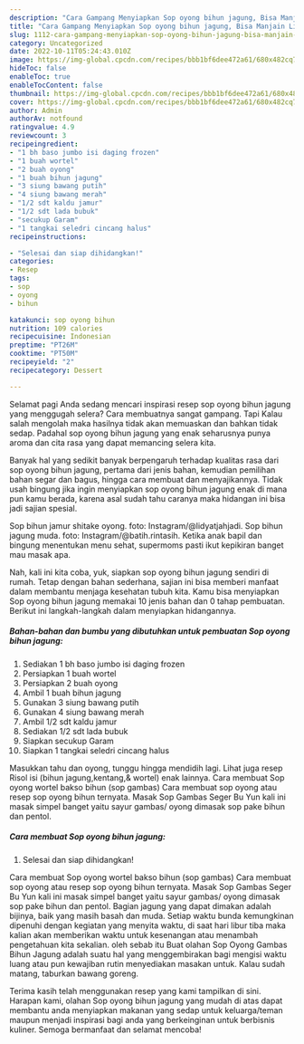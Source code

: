 ```yaml
---
description: "Cara Gampang Menyiapkan Sop oyong bihun jagung, Bisa Manjain Lidah"
title: "Cara Gampang Menyiapkan Sop oyong bihun jagung, Bisa Manjain Lidah"
slug: 1112-cara-gampang-menyiapkan-sop-oyong-bihun-jagung-bisa-manjain-lidah
category: Uncategorized
date: 2022-10-11T05:24:43.010Z
image: https://img-global.cpcdn.com/recipes/bbb1bf6dee472a61/680x482cq70/sop-oyong-bihun-jagung-foto-resep-utama.jpg
hideToc: false
enableToc: true
enableTocContent: false
thumbnail: https://img-global.cpcdn.com/recipes/bbb1bf6dee472a61/680x482cq70/sop-oyong-bihun-jagung-foto-resep-utama.jpg
cover: https://img-global.cpcdn.com/recipes/bbb1bf6dee472a61/680x482cq70/sop-oyong-bihun-jagung-foto-resep-utama.jpg
author: Admin
authorAv: notfound
ratingvalue: 4.9
reviewcount: 3
recipeingredient:
- "1 bh baso jumbo isi daging frozen"
- "1 buah wortel"
- "2 buah oyong"
- "1 buah bihun jagung"
- "3 siung bawang putih"
- "4 siung bawang merah"
- "1/2 sdt kaldu jamur"
- "1/2 sdt lada bubuk"
- "secukup Garam"
- "1 tangkai seledri cincang halus"
recipeinstructions:

- "Selesai dan siap dihidangkan!"
categories:
- Resep
tags:
- sop
- oyong
- bihun

katakunci: sop oyong bihun 
nutrition: 109 calories
recipecuisine: Indonesian
preptime: "PT26M"
cooktime: "PT50M"
recipeyield: "2"
recipecategory: Dessert

---
```



Selamat pagi Anda sedang mencari inspirasi resep sop oyong bihun jagung yang menggugah selera? Cara membuatnya sangat gampang. Tapi Kalau salah mengolah maka hasilnya tidak akan memuaskan dan bahkan tidak sedap. Padahal sop oyong bihun jagung yang enak seharusnya punya aroma dan cita rasa yang dapat memancing selera kita.


Banyak hal yang sedikit banyak berpengaruh terhadap kualitas rasa dari sop oyong bihun jagung, pertama dari jenis bahan, kemudian pemilihan bahan segar dan bagus, hingga cara membuat dan menyajikannya. Tidak usah bingung jika ingin menyiapkan sop oyong bihun jagung enak di mana pun kamu berada, karena asal sudah tahu caranya maka hidangan ini bisa jadi sajian spesial.

Sop bihun jamur shitake oyong. foto: Instagram/@lidyatjahjadi. Sop bihun jagung muda. foto: Instagram/@batih.rintasih. Ketika anak bapil dan bingung menentukan menu sehat, supermoms pasti ikut kepikiran banget mau masak apa.


Nah, kali ini kita coba, yuk, siapkan sop oyong bihun jagung sendiri di rumah. Tetap dengan bahan sederhana, sajian ini bisa memberi manfaat dalam membantu menjaga kesehatan tubuh kita. Kamu bisa menyiapkan Sop oyong bihun jagung memakai 10 jenis bahan dan 0 tahap pembuatan. Berikut ini langkah-langkah dalam menyiapkan hidangannya.

<!--inarticleads1-->

##### Bahan-bahan dan bumbu yang dibutuhkan untuk pembuatan Sop oyong bihun jagung:

1. Sediakan 1 bh baso jumbo isi daging frozen
1. Persiapkan 1 buah wortel
1. Persiapkan 2 buah oyong
1. Ambil 1 buah bihun jagung
1. Gunakan 3 siung bawang putih
1. Gunakan 4 siung bawang merah
1. Ambil 1/2 sdt kaldu jamur
1. Sediakan 1/2 sdt lada bubuk
1. Siapkan secukup Garam
1. Siapkan 1 tangkai seledri cincang halus


Masukkan tahu dan oyong, tunggu hingga mendidih lagi. Lihat juga resep Risol isi (bihun jagung,kentang,&amp; wortel) enak lainnya. Cara membuat Sop oyong wortel bakso bihun (sop gambas) Cara membuat sop oyong atau resep sop oyong bihun ternyata. Masak Sop Gambas Seger Bu Yun kali ini masak simpel banget yaitu sayur gambas/ oyong dimasak sop pake bihun dan pentol. 

<!--inarticleads2-->

##### Cara membuat Sop oyong bihun jagung:


1. Selesai dan siap dihidangkan!

Cara membuat Sop oyong wortel bakso bihun (sop gambas) Cara membuat sop oyong atau resep sop oyong bihun ternyata. Masak Sop Gambas Seger Bu Yun kali ini masak simpel banget yaitu sayur gambas/ oyong dimasak sop pake bihun dan pentol. Bagian jagung yang dapat dimakan adalah bijinya, baik yang masih basah dan muda. Setiap waktu bunda kemungkinan dipenuhi dengan kegiatan yang menyita waktu, di saat hari libur tiba maka kalian akan memberikan waktu untuk kesenangan atau menambah pengetahuan kita sekalian. oleh sebab itu Buat olahan Sop Oyong Gambas Bihun Jagung adalah suatu hal yang menggembirakan bagi mengisi waktu luang atau pun kewajiban rutin menyediakan masakan untuk. Kalau sudah matang, taburkan bawang goreng. 

Terima kasih telah menggunakan resep yang kami tampilkan di sini. Harapan kami, olahan Sop oyong bihun jagung yang mudah di atas dapat membantu anda menyiapkan makanan yang sedap untuk keluarga/teman maupun menjadi inspirasi bagi anda yang berkeinginan untuk berbisnis kuliner. Semoga bermanfaat dan selamat mencoba!
